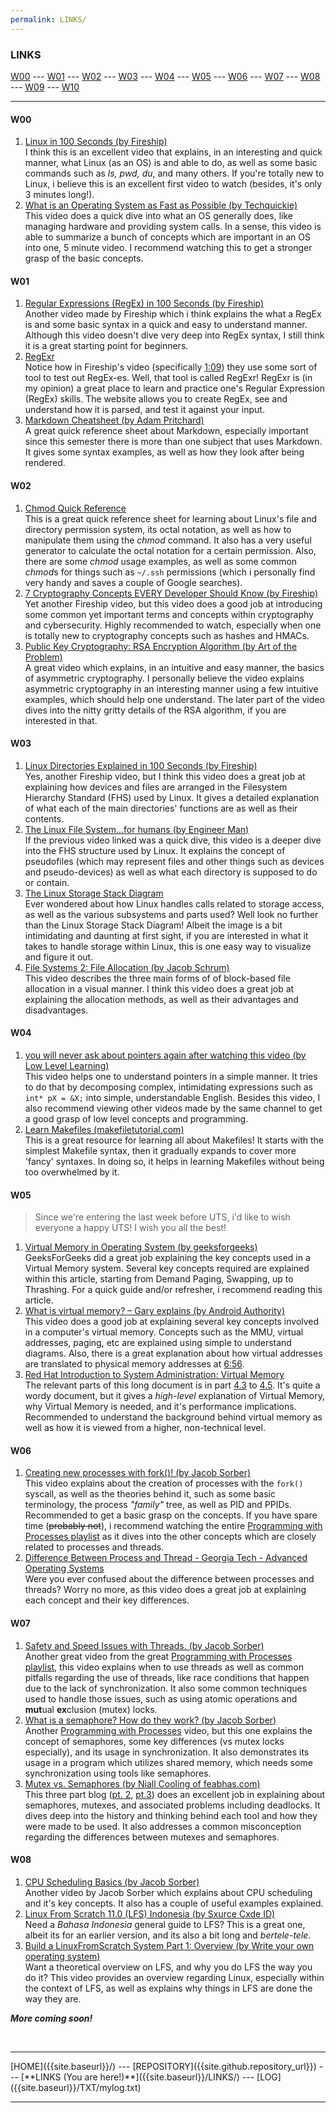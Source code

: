 ```yaml
---
permalink: LINKS/
---
```

### LINKS

[W00](#w00) --- [W01](#w01) --- [W02](#w02) --- [W03](#w03) --- [W04](#w04) --- [W05](#w05) --- [W06](#w06) --- [W07](#w07) --- [W08](#w08) --- [W09](#w09) --- [W10](#w10)
<hr>

#### W00
1. [Linux in 100 Seconds (by Fireship)](https://www.youtube.com/watch?v=rrB13utjYV4)<br>
I think this is an excellent video that explains, in an interesting and quick manner, what Linux (as an OS) is and able to do, as well as some basic commands such as *ls, pwd, du*, and many others. 
If you're totally new to Linux, i believe this is an excellent first video to watch (besides, it's only 3 minutes long!).  
2. [What is an Operating System as Fast as Possible (by Techquickie)](https://www.youtube.com/watch?v=pVzRTmdd9j0)<br>
This video does a quick dive into what an OS generally does, like managing hardware and providing system calls.
In a sense, this video is able to summarize a bunch of concepts which are important in an OS into one, 5 minute video.
I recommend watching this to get a stronger grasp of the basic concepts.

#### W01
1. [Regular Expressions (RegEx) in 100 Seconds (by Fireship)](https://www.youtube.com/watch?v=sXQxhojSdZM)<br>
Another video made by Fireship which i think explains the what a RegEx is and some basic syntax in a quick and easy to understand manner.
Although this video doesn't dive very deep into RegEx syntax, I still think it is a great starting point for beginners.
2. [RegExr](https://regexr.com/)<br>
Notice how in Fireship's video (specifically [1:09](https://youtu.be/sXQxhojSdZM?t=69)) they use some sort of tool to test out RegEx-es. Well, that tool is called RegExr! 
RegExr is (in my opinion) a great place to learn and practice one's Regular Expression (RegEx) skills.
The website allows you to create RegEx, see and understand how it is parsed, and test it against your input.
3. [Markdown Cheatsheet (by Adam Pritchard)](https://github.com/adam-p/markdown-here/wiki/Markdown-Cheatsheet)<br>
A great quick reference sheet about Markdown, especially important since this semester there is more than one subject that uses Markdown.
It gives some syntax examples, as well as how they look after being rendered.

#### W02
1. [Chmod Quick Reference](https://quickref.me/chmod)<br>
This is a great quick reference sheet for learning about Linux's file and directory permission system, its octal notation, as well as how to manipulate them using the *chmod* command. It also has a very useful generator to calculate the octal notation for a certain permission.
Also, there are some *chmod* usage examples, as well as some common *chmod*s for things such as ```~/.ssh``` permissions (which i personally find very handy and saves a couple of Google searches).
2. [7 Cryptography Concepts EVERY Developer Should Know (by Fireship)](https://www.youtube.com/watch?v=NuyzuNBFWxQ)<br>
Yet another Fireship video, but this video does a good job at introducing some common yet important terms and concepts within cryptography and cybersecurity.
Highly recommended to watch, especially when one is totally new to cryptography concepts such as hashes and HMACs.
3. [Public Key Cryptography: RSA Encryption Algorithm (by Art of the Problem)](https://www.youtube.com/watch?v=wXB-V_Keiu8)<br>
A great video which explains, in an intuitive and easy manner, the basics of asymmetric cryptography. 
I personally believe the video explains asymmetric cryptography in an interesting manner using a few intuitive examples, which should help one understand.
The later part of the video dives into the nitty gritty details of the RSA algorithm, if you are interested in that.

#### W03
1. [Linux Directories Explained in 100 Seconds (by Fireship)](https://www.youtube.com/watch?v=42iQKuQodW4)<br>
Yes, another Fireship video, but I think this video does a great job at explaining how devices and files are arranged in the Filesystem Hierarchy Standard (FHS) used by Linux.
It gives a detailed explanation of what each of the main directories' functions are as well as their contents.
2. [The Linux File System...for humans (by Engineer Man)](https://www.youtube.com/watch?v=UFIoRLqhFpo)<br>
If the previous video linked was a quick dive, this video is a deeper dive into the FHS structure used by Linux.
It explains the concept of pseudofiles (which may represent files and other things such as devices and pseudo-devices) as well as what each directory is supposed to do or contain.
3. [The Linux Storage Stack Diagram](https://www.thomas-krenn.com/en/wiki/File:Linux-storage-stack-diagram_v4.10.png)<br>
Ever wondered about how Linux handles calls related to storage access, as well as the various subsystems and parts used? Well look no further than the Linux Storage Stack Diagram!
Albeit the image is a bit intimidating and daunting at first sight, if you are interested in what it takes to handle storage within Linux, this is one easy way to visualize and figure it out.
4. [File Systems 2: File Allocation (by Jacob Schrum)](https://www.youtube.com/watch?v=EbHMDZTVrJg)<br>
This video describes the three main forms of of block-based file allocation in a visual manner. 
I think this video does a great job at explaining the allocation methods, as well as their advantages and disadvantages.

#### W04
1. [you will never ask about pointers again after watching this video (by Low Level Learning)](https://www.youtube.com/watch?v=2ybLD6_2gKM) <br>
This video helps one to understand pointers in a simple manner. It tries to do that by decomposing complex, intimidating expressions such as `int* pX = &X;` into simple, understandable English. 
Besides this video, I also recommend viewing other videos made by the same channel to get a good grasp of low level concepts and programming. 
2. [Learn Makefiles (makefiletutorial.com)](https://makefiletutorial.com/) <br>
This is a great resource for learning all about Makefiles! It starts with the simplest Makefile syntax, then it gradually expands to cover more 'fancy' syntaxes. 
In doing so, it helps in learning Makefiles without being too overwhelmed by it.

#### W05
> Since we're entering the last week before UTS, i'd like to wish everyone a happy UTS! I wish you all the best!

1. [Virtual Memory in Operating System (by geeksforgeeks)](https://www.geeksforgeeks.org/virtual-memory-in-operating-system/) <br>
GeeksForGeeks did a great job explaining the key concepts used in a Virtual Memory system. Several key concepts required are explained within this article, starting from Demand Paging, Swapping, up to Thrashing.
For a quick guide and/or refresher, i recommend reading this article.
2. [What is virtual memory? – Gary explains (by Android Authority)](https://www.youtube.com/watch?v=2quKyPnUShQ) <br>
This video does a good job at explaining several key concepts involved in a computer's virtual memory. Concepts such as the MMU, virtual addresses, paging, etc are explained using simple to understand diagrams.
Also, there is a great explanation about how virtual addresses are translated to physical memory addresses at [6:56](https://youtu.be/2quKyPnUShQ?t=416).
3. [Red Hat Introduction to System Administration: Virtual Memory](https://access.redhat.com/documentation/en-us/red_hat_enterprise_linux/4/html/introduction_to_system_administration/s1-memory-concepts) <br>
The relevant parts of this long document is in part [4.3](https://access.redhat.com/documentation/en-us/red_hat_enterprise_linux/4/html/introduction_to_system_administration/s1-memory-concepts) to [4.5](https://access.redhat.com/documentation/en-us/red_hat_enterprise_linux/4/html/introduction_to_system_administration/s1-memory-concepts-perf).
It's quite a wordy document, but it gives a *high-level* explanation of Virtual Memory, why Virtual Memory is needed, and it's performance implications. Recommended to understand the background behind virtual memory as well as how it is viewed from a higher, non-technical level.

#### W06
1. [Creating new processes with fork()! (by Jacob Sorber)](https://www.youtube.com/watch?v=ss1-REMJ9GA) <br>
This video explains about the creation of processes with the `fork()` syscall, as well as the theories behind it, such as some basic terminology, the process *"family"* tree, as well as PID and PPIDs. Recommended to get a basic grasp on the concepts.
If you have spare time (~~probably not~~), i recommend watching the entire [Programming with Processes playlist](https://www.youtube.com/playlist?list=PL9IEJIKnBJjFNNfpY6fHjVzAwtgRYjhPw) as it dives into the other concepts which are closely related to processes and threads. 
2. [Difference Between Process and Thread - Georgia Tech - Advanced Operating Systems](https://www.youtube.com/watch?v=O3EyzlZxx3g) <br>
Were you ever confused about the difference between processes and threads? Worry no more, as this video does a great job at explaining each concept and their key differences.

#### W07
1. [Safety and Speed Issues with Threads. (by Jacob Sorber)](https://www.youtube.com/watch?v=9axu8CUvOKY) <br>
Another great video from the great [Programming with Processes playlist](https://www.youtube.com/playlist?list=PL9IEJIKnBJjFNNfpY6fHjVzAwtgRYjhPw), this video explains when to use threads as well as common pitfalls regarding the use of threads, like race conditions that happen due to the lack of synchronization.
It also some common techniques used to handle those issues, such as using atomic operations and **mut**ual **ex**clusion (mutex) locks.
2. [What is a semaphore? How do they work? (by Jacob Sorber)](https://www.youtube.com/watch?v=ukM_zzrIeXs) <br>
Another [Programming with Processes](https://www.youtube.com/playlist?list=PL9IEJIKnBJjFNNfpY6fHjVzAwtgRYjhPw) video, but this one explains the concept of semaphores, some key differences (vs mutex locks especially), and its usage in synchronization.
It also demonstrates its usage in a program which utilizes shared memory, which needs some synchronization using tools like semaphores.
3. [Mutex vs. Semaphores (by Niall Cooling of feabhas.com)](https://blog.feabhas.com/2009/09/mutex-vs-semaphores-%e2%80%93-part-1-semaphores/) <br>
This three part blog ([pt. 2](https://blog.feabhas.com/2009/09/mutex-vs-semaphores-%e2%80%93-part-2-the-mutex/), [pt.3](https://blog.feabhas.com/2009/10/mutex-vs-semaphores-%e2%80%93-part-3-final-part-mutual-exclusion-problems/)) does an excellent job in explaining about semaphores, mutexes, and associated problems including deadlocks.
It dives deep into the history and thinking behind each tool and how they were made to be used. It also addresses a common misconception regarding the differences between mutexes and semaphores.

#### W08
1. [CPU Scheduling Basics (by Jacob Sorber)](https://www.youtube.com/watch?v=Jkmy2YLUbUY) <br>
Another video by Jacob Sorber which explains about CPU scheduling and it's key concepts. It also has a couple of useful examples explained.
2. [Linux From Scratch 11.0 (LFS) Indonesia (by Sxurce Cxde ID)](https://www.youtube.com/watch?v=5m3jE0RUbUk&list=PL0gOYtekW0nvpS6LdyG9IgJm_2r5ldWbP) <br>
Need a *Bahasa Indonesia* general guide to LFS? This is a great one, albeit its for an earlier version, and its also a bit long and *bertele-tele*.
3. [Build a LinuxFromScratch System Part 1: Overview (by Write your own operating system)](https://www.youtube.com/watch?v=IXA0GNTLf_Q) <br>
Want a theoretical overview on LFS, and why you do LFS the way you do it? This video provides an overview regarding Linux, especially within the context of LFS, as well as explains why things in LFS are done the way they are.

***More coming soon!***

<br>
<hr>
[HOME]({{site.baseurl}}/) --- [REPOSITORY]({{site.github.repository_url}}) --- [**LINKS (You are here!)**]({{site.baseurl}}/LINKS/) --- [LOG]({{site.baseurl}}/TXT/mylog.txt)
<br>
<hr>
